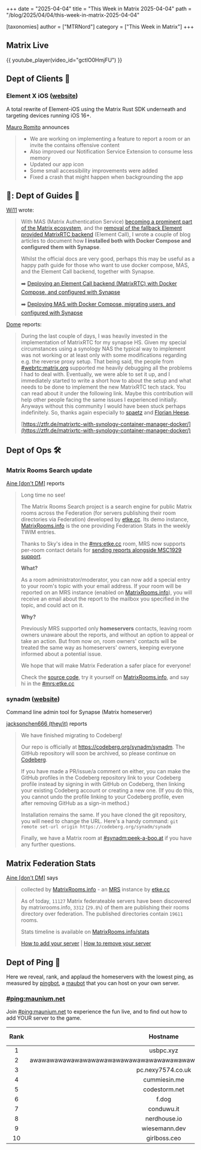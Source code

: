 +++
date = "2025-04-04"
title = "This Week in Matrix 2025-04-04"
path = "/blog/2025/04/04/this-week-in-matrix-2025-04-04"

[taxonomies]
author = ["MTRNord"]
category = ["This Week in Matrix"]
+++

## Matrix Live

{{ youtube_player(video_id="gctIO0HmjFU") }}

## Dept of Clients 📱

### Element X iOS ([website](https://github.com/vector-im/element-x-ios))

A total rewrite of Element-iOS using the Matrix Rust SDK underneath and targeting devices running iOS 16+.

[Mauro Romito](https://matrix.to/#/@mauro.romito:element.io) announces

> * We are working on implementing a feature to report a room or an invite the contains offensive content
> * Also improved our Notification Service Extension to consume less memory
> * Updated our app icon
> * Some small accessibility improvements were added
> * Fixed a crash that might happen when backgrounding the app

## 🧭: Dept of Guides 🧭

[Wi11](@me:wi11.co.uk) wrote:

> With MAS (Matrix Authentication Service) [becoming a prominent part of the Matrix ecosystem](https://matrix.org/blog/2025/04/matrix-auth-service/), and the [removal of the fallback Element provided MatrixRTC backend](https://matrix.org/blog/2025/03/21/this-week-in-matrix-2025-03-21/#warning-reminder-removal-of-fallback-matrixrtc-backend-soontm) (Element Call), I wrote a couple of blog articles to document how **I installed both with Docker Compose and configured them with Synapse**.
>
> Whilst the official docs are very good, perhaps this may be useful as a happy path guide for those who want to use docker compose, MAS, and the Element Call backend, together with Synapse.
>
> ➡️ [Deploying an Element Call backend (MatrixRTC) with Docker Compose, and configured with Synapse](https://willlewis.co.uk/blog/posts/deploy-element-call-backend-with-synapse-and-docker-compose/)
>
> ➡️ [Deploying MAS with Docker Compose, migrating users, and configured with Synapse](https://willlewis.co.uk/blog/posts/stronger-matrix-auth-mas-synapse-docker-compose/)

<!-- more -->

[Dome](@dome:ztfr.de) reports:

> During the last couple of days, I was heavily invested in the implementation of MatrixRTC for my synapse HS. Given my special circumstances using a synology NAS the typical way to implement was not working or at least only with some modifications regarding e.g. the reverse proxy setup. That being said, the people from [#webrtc:matrix.org](https://matrix.to/#/%23webrtc:matrix.org) supported me heavily debugging all the problems I had to deal with. Eventually, we were able to set it up, and I immediately started to write a short how to about the setup and what needs to be done to implement the new MatrixRTC tech stack. You can read about it under the following link. Maybe this contribution will help other people facing the same issues I experienced initially. Anyways without this community I would have been stuck perhaps indefinitely. So, thanks again especially to [spaetz](https://matrix.to/#/@spaetz:sspaeth.de) and [Florian Heese](https://matrix.to/#/@fheese:element.io).
>
> [https://ztfr.de/matrixrtc-with-synology-container-manager-docker/](https://ztfr.de/matrixrtc-with-synology-container-manager-docker/)

## Dept of Ops 🛠

### Matrix Rooms Search update

[Aine [don't DM]](https://matrix.to/#/@aine:etke.cc) reports

> Long time no see!
>
> The Matrix Rooms Search project is a search engine for public Matrix rooms across the Federation (for servers publishing their room directories via Federation) developed by [etke.cc](https://etke.cc/). Its demo instance, [MatrixRooms.info](https://matrixrooms.info/) is the one providing Federation Stats in the weekly TWIM entries.
>
> Thanks to Sky's idea in the [#mrs:etke.cc](https://matrix.to/#/#mrs:etke.cc) room, MRS now supports per-room contact details for [sending reports alongside MSC1929 support](https://github.com/etkecc/mrs/blob/main/docs/msc1929.md).
>
> **What?**
>
> As a room administrator/moderator, you can now add a special entry to your room's topic with your email address. If your room will be reported on an MRS instance (enabled on [MatrixRooms.info](https://matrixrooms.info/)), you will receive an email about the report to the mailbox you specified in the topic, and could act on it.
>
> **Why?**
>
> Previously MRS supported only **homeservers** contacts, leaving room owners unaware about the reports, and without an option to appeal or take an action. But from now on, room owners' contacts will be treated the same way as homeservers' owners, keeping everyone informed about a potential issue.
>
> We hope that will make Matrix Federation a safer place for everyone!
>
> Check the [source code](https://github.com/etkecc/mrs), try it yourself on [MatrixRooms.info](https://matrixrooms.info/), and say hi in the [#mrs:etke.cc](https://matrix.to/#/#mrs:etke.cc)

### synadm ([website](https://codeberg.org/synadm/synadm))

Command line admin tool for Synapse (Matrix homeserver)

[jacksonchen666 (they/it)](https://matrix.to/#/@jacksonchen666:jacksonchen666.com) reports

> We have finished migrating to Codeberg!
>
> Our repo is officially at <https://codeberg.org/synadm/synadm>. The GitHub repository will soon be archived, so please continue on [Codeberg](https://codeberg.org/synadm/synadm).
>
> If you have made a PR/issue/a comment on either, you can make the GitHub profiles in the Codeberg repository link to your Codeberg profile instead by signing in with GitHub on Codeberg, then linking your existing Codeberg account or creating a new one. (If you do this, you cannot undo the profile linking to your Codeberg profile, even after removing GitHub as a sign-in method.)
>
> Installation remains the same. If you have cloned the git repository, you will need to change the URL. Here's a handy command: `git remote set-url origin https://codeberg.org/synadm/synadm`
>
> Finally, we have a Matrix room at [#synadm:peek-a-boo.at](https://matrix.to/#/#synadm:peek-a-boo.at) if you have any further questions.

## Matrix Federation Stats

[Aine [don't DM]](https://matrix.to/#/@aine:etke.cc) says

> collected by [MatrixRooms.info](https://matrixrooms.info/?utm_source=twim&utm_medium=matrix&utm_campaign=federation-stats) - an [MRS](https://github.com/etkecc/mrs) instance by [etke.cc](https://etke.cc?utm_source=twim&utm_medium=matrix&utm_campaign=federation-stats)
>
> As of today, `11127` Matrix federateable servers have been discovered by matrixrooms.info, `3312` (`29.8%`) of them are publishing their rooms directory over federation.
> The published directories contain `19611` rooms.
>
> Stats timeline is available on [MatrixRooms.info/stats](https://matrixrooms.info/stats/?utm_source=twim&utm_medium=matrix&utm_campaign=federation-stats)
>
> [How to add your server](https://matrixrooms.info/indexing/?utm_source=twim&utm_medium=matrix&utm_campaign=federation-stats) | [How to remove your server](https://matrixrooms.info/deindexing/?utm_source=twim&utm_medium=matrix&utm_campaign=federation-stats)

## Dept of Ping 🏓

Here we reveal, rank, and applaud the homeservers with the lowest ping, as measured by [pingbot](https://github.com/maubot/echo), a [maubot](https://github.com/maubot/maubot) that you can host on your own server.

### [#ping:maunium.net](https://matrix.to/#/#ping:maunium.net)

Join [#ping:maunium.net](https://matrix.to/#/#ping:maunium.net) to experience the fun live, and to find out how to add YOUR server to the game.

|Rank|Hostname|Median MS|
|:---:|:---:|:---:|
|1|usbpc.xyz|163|
|2|awawawawawawawawawawawawawawawawawawawawawawawawawawawawawawaw.gay|171.5|
|3|pc.nexy7574.co.uk|175.5|
|4|cummiesin.me|178|
|5|codestorm.net|195|
|6|f.dog|208.5|
|7|conduwu.it|232|
|8|nerdhouse.io|258.5|
|9|wiesemann.dev|263|
|10|girlboss.ceo|269|
